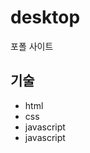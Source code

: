 # desktop
포폴 사이트

## 기술
<ul>
<li>html</li>
<li>css</li>
<li>javascript</li>
<li>javascript</li>
</ul>